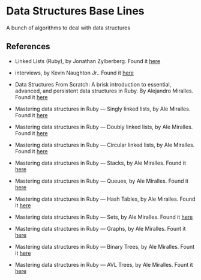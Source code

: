# Data Structures Base Lines
A bunch of algorithms to deal with data structures 


## References
* Linked Lists (Ruby), by Jonathan Zylberberg. Found it [here](https://medium.com/@zylberberg.jonathan/linked-lists-f656bd22f2fa)

* interviews, by Kevin Naughton Jr.. Found it [here](https://github.com/kdn251/interviews#graph-algorithms)

* Data Structures From Scratch: A brisk introduction to essential, advanced, and persistent data structures in Ruby. By Alejandro Miralles. Found it [here](https://www.amazon.com/gp/product/B07MZZT6SW)

* Mastering data structures in Ruby — Singly linked lists, by Ale Miralles. Found it [here](https://medium.com/amiralles/mastering-data-structures-in-ruby-linked-lists-708347a30360)

* Mastering data structures in Ruby — Doubly linked lists, by Ale Miralles. Found it [here](https://medium.com/amiralles/mastering-data-structures-in-ruby-doubly-linked-lists-e5e5aff5ff67)

* Mastering data structures in Ruby — Circular linked lists, by Ale Miralles. Found it [here](https://medium.com/amiralles/mastering-data-structures-in-ruby-circular-linked-lists-8bd35769cc5)

* Mastering data structures in Ruby — Stacks, by Ale Miralles. Found it [here](https://medium.com/amiralles/stacks-are-a-special-kind-of-linked-lists-that-allow-us-to-efficiently-store-retrieve-data-in-last-9efab58fd100)  

* Mastering data structures in Ruby — Queues, by Ale Miralles. Found it [here](https://medium.com/amiralles/mastering-data-structures-in-ruby-queues-350a89fa8f79)

* Mastering data structures in Ruby — Hash Tables, by Ale Miralles. Found it [here](https://medium.com/amiralles/mastering-data-structures-in-ruby-hash-tables-2f74ae0a3fe0)

* Mastering data structures in Ruby — Sets, by Ale Miralles. Found it [here](https://medium.com/amiralles/mastering-data-structures-in-ruby-sets-5d674169cd2d)

* Mastering data structures in Ruby — Graphs, by Ale Miralles. Fount it [here](https://medium.com/amiralles/mastering-data-structures-in-ruby-graphs-caa5892d50b1)

* Mastering data structures in Ruby — Binary Trees, by Ale Miralles. Fount it [here](https://medium.com/amiralles/mastering-data-structures-in-ruby-binary-trees-e7c001050a52)

* Mastering data structures in Ruby — AVL Trees, by Ale Miralles. Fount it [here](https://medium.com/amiralles/mastering-data-structures-in-ruby-avl-trees-6206bf2035e0)